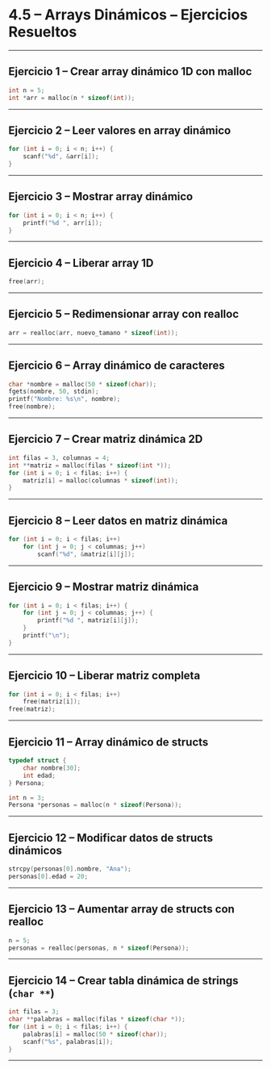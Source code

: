 # 4.5 – Arrays Dinámicos – Ejercicios Resueltos

---

## Ejercicio 1 – Crear array dinámico 1D con malloc

```c
int n = 5;
int *arr = malloc(n * sizeof(int));
```

---

## Ejercicio 2 – Leer valores en array dinámico

```c
for (int i = 0; i < n; i++) {
    scanf("%d", &arr[i]);
}
```

---

## Ejercicio 3 – Mostrar array dinámico

```c
for (int i = 0; i < n; i++) {
    printf("%d ", arr[i]);
}
```

---

## Ejercicio 4 – Liberar array 1D

```c
free(arr);
```

---

## Ejercicio 5 – Redimensionar array con realloc

```c
arr = realloc(arr, nuevo_tamano * sizeof(int));
```

---

## Ejercicio 6 – Array dinámico de caracteres

```c
char *nombre = malloc(50 * sizeof(char));
fgets(nombre, 50, stdin);
printf("Nombre: %s\n", nombre);
free(nombre);
```

---

## Ejercicio 7 – Crear matriz dinámica 2D

```c
int filas = 3, columnas = 4;
int **matriz = malloc(filas * sizeof(int *));
for (int i = 0; i < filas; i++) {
    matriz[i] = malloc(columnas * sizeof(int));
}
```

---

## Ejercicio 8 – Leer datos en matriz dinámica

```c
for (int i = 0; i < filas; i++)
    for (int j = 0; j < columnas; j++)
        scanf("%d", &matriz[i][j]);
```

---

## Ejercicio 9 – Mostrar matriz dinámica

```c
for (int i = 0; i < filas; i++) {
    for (int j = 0; j < columnas; j++) {
        printf("%d ", matriz[i][j]);
    }
    printf("\n");
}
```

---

## Ejercicio 10 – Liberar matriz completa

```c
for (int i = 0; i < filas; i++)
    free(matriz[i]);
free(matriz);
```

---

## Ejercicio 11 – Array dinámico de structs

```c
typedef struct {
    char nombre[30];
    int edad;
} Persona;

int n = 3;
Persona *personas = malloc(n * sizeof(Persona));
```

---

## Ejercicio 12 – Modificar datos de structs dinámicos

```c
strcpy(personas[0].nombre, "Ana");
personas[0].edad = 20;
```

---

## Ejercicio 13 – Aumentar array de structs con realloc

```c
n = 5;
personas = realloc(personas, n * sizeof(Persona));
```

---

## Ejercicio 14 – Crear tabla dinámica de strings (`char **`)

```c
int filas = 3;
char **palabras = malloc(filas * sizeof(char *));
for (int i = 0; i < filas; i++) {
    palabras[i] = malloc(50 * sizeof(char));
    scanf("%s", palabras[i]);
}
```

---
